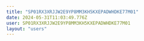 ```yaml
---
title: "SP01RX3XRJJW2E9YP8MM3KH5KXEPADWHDKE77M01"
date: 2024-05-31T11:03:49.776Z
user: SP01RX3XRJJW2E9YP8MM3KH5KXEPADWHDKE77M01
layout: "users"
---
```

    